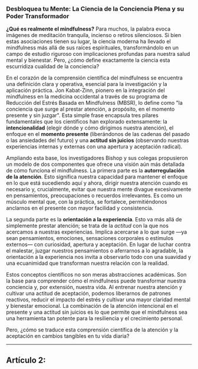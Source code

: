 ### Desbloquea tu Mente: La Ciencia de la Conciencia Plena y su Poder Transformador
**¿Qué es realmente el mindfulness?** Para muchos, la palabra evoca imágenes de meditación tranquila, incienso o retiros silenciosos. Si bien estas asociaciones tienen su lugar, la ciencia moderna ha llevado el mindfulness más allá de sus raíces espirituales, transformándolo en un campo de estudio riguroso con implicaciones profundas para nuestra salud mental y bienestar. Pero, ¿cómo define exactamente la ciencia esta escurridiza cualidad de la conciencia?

En el corazón de la comprensión científica del mindfulness se encuentra una definición clara y operativa, esencial para la investigación y la aplicación práctica. Jon Kabat-Zinn, pionero en la integración del mindfulness en la medicina occidental a través de su programa de Reducción del Estrés Basada en Mindfulness (MBSR), lo define como "la conciencia que surge al prestar atención, a propósito, en el momento presente y sin juzgar". Esta simple frase encapsula tres pilares fundamentales que los científicos han explorado extensamente: la **intencionalidad** (elegir dónde y cómo dirigimos nuestra atención), el enfoque en el **momento presente** (liberándonos de las cadenas del pasado o las ansiedades del futuro) y una **actitud sin juicios** (observando nuestras experiencias internas y externas con una apertura y aceptación radical).

Ampliando esta base, los investigadores Bishop y sus colegas propusieron un modelo de dos componentes que ofrece una visión aún más detallada de cómo funciona el mindfulness. La primera parte es la **autorregulación de la atención**. Esto significa nuestra capacidad para mantener el enfoque en lo que está sucediendo aquí y ahora, dirigir nuestra atención cuando es necesario y, crucialmente, evitar que nuestra mente divague excesivamente en pensamientos, preocupaciones o recuerdos irrelevantes. Es como un músculo mental que, con la práctica, se fortalece, permitiéndonos anclarnos en el presente con mayor facilidad y consistencia.

La segunda parte es la **orientación a la experiencia**. Esto va más allá de simplemente prestar atención; se trata de la *actitud* con la que nos acercamos a nuestras experiencias. Implica acercarse a lo que surge —ya sean pensamientos, emociones, sensaciones corporales o estímulos externos— con curiosidad, apertura y aceptación. En lugar de luchar contra el malestar, juzgar nuestros pensamientos o aferrarnos a lo agradable, la orientación a la experiencia nos invita a observarlo todo con una suavidad y una ecuanimidad que transforman nuestra relación con la realidad.

Estos conceptos científicos no son meras abstracciones académicas. Son la base para comprender cómo el mindfulness puede transformar nuestra conciencia y, por extensión, nuestra vida. Al entrenar nuestra atención y cultivar una actitud de aceptación, podemos liberarnos de patrones reactivos, reducir el impacto del estrés y cultivar una mayor claridad mental y bienestar emocional. La combinación de la atención intencional en el presente y una actitud sin juicios es lo que permite que el mindfulness sea una herramienta tan potente para la resiliencia y el crecimiento personal.

Pero, ¿cómo se traduce esta comprensión científica de la atención y la aceptación en cambios tangibles en tu vida diaria?

---

## Artículo 2: